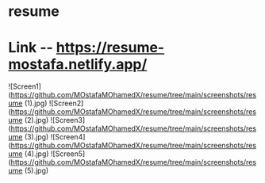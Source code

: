 # resume
# Link -- https://resume-mostafa.netlify.app/



![Screen1](https://github.com/MOstafaMOhamedX/resume/tree/main/screenshots/resume (1).jpg)
![Screen2](https://github.com/MOstafaMOhamedX/resume/tree/main/screenshots/resume (2).jpg)
![Screen3](https://github.com/MOstafaMOhamedX/resume/tree/main/screenshots/resume (3).jpg)
![Screen4](https://github.com/MOstafaMOhamedX/resume/tree/main/screenshots/resume (4).jpg)
![Screen5](https://github.com/MOstafaMOhamedX/resume/tree/main/screenshots/resume (5).jpg)
